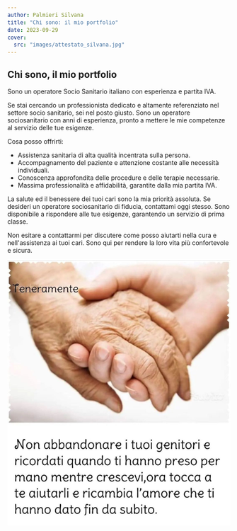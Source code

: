 ```yaml
---
author: Palmieri Silvana
title: "Chi sono: il mio portfolio"
date: 2023-09-29
cover:
  src: "images/attestato_silvana.jpg"
---
```


## Chi sono, il mio portfolio

Sono un operatore Socio Sanitario italiano con esperienza e partita IVA.

Se stai cercando un professionista dedicato e altamente referenziato nel settore socio sanitario, sei nel posto giusto.
Sono un operatore sociosanitario con anni di esperienza, pronto a mettere le mie competenze al servizio delle tue esigenze.

Cosa posso offrirti:
- Assistenza sanitaria di alta qualità incentrata sulla persona.
- Accompagnamento del paziente e attenzione costante alle necessità individuali.
- Conoscenza approfondita delle procedure e delle terapie necessarie.
- Massima professionalità e affidabilità, garantite dalla mia partita IVA.

La salute ed il benessere dei tuoi cari sono la mia priorità assoluta.
Se desideri un operatore sociosanitario di fiducia, contattami oggi stesso.
Sono disponibile a rispondere alle tue esigenze, garantendo un servizio di prima classe.

Non esitare a contattarmi per discutere come posso aiutarti nella cura e nell'assistenza ai tuoi cari.
Sono qui per rendere la loro vita più confortevole e sicura.

![Immagine delle mani](images/mani2.jpg)